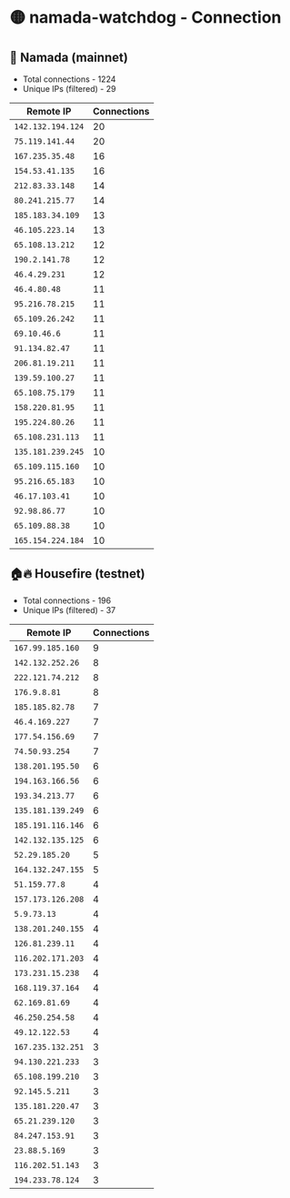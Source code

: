 # 🟡 namada-watchdog - Connection

## 🚀 Namada (mainnet)
- Total connections - 1224
- Unique IPs (filtered) - 29

| Remote IP | Connections |
|-----------|-------------|
| `142.132.194.124` | 20 |
| `75.119.141.44` | 20 |
| `167.235.35.48` | 16 |
| `154.53.41.135` | 16 |
| `212.83.33.148` | 14 |
| `80.241.215.77` | 14 |
| `185.183.34.109` | 13 |
| `46.105.223.14` | 13 |
| `65.108.13.212` | 12 |
| `190.2.141.78` | 12 |
| `46.4.29.231` | 12 |
| `46.4.80.48` | 11 |
| `95.216.78.215` | 11 |
| `65.109.26.242` | 11 |
| `69.10.46.6` | 11 |
| `91.134.82.47` | 11 |
| `206.81.19.211` | 11 |
| `139.59.100.27` | 11 |
| `65.108.75.179` | 11 |
| `158.220.81.95` | 11 |
| `195.224.80.26` | 11 |
| `65.108.231.113` | 11 |
| `135.181.239.245` | 10 |
| `65.109.115.160` | 10 |
| `95.216.65.183` | 10 |
| `46.17.103.41` | 10 |
| `92.98.86.77` | 10 |
| `65.109.88.38` | 10 |
| `165.154.224.184` | 10 |

## 🏠🔥 Housefire (testnet)

- Total connections - 196
- Unique IPs (filtered) - 37

| Remote IP | Connections |
|-----------|-------------|
| `167.99.185.160` | 9 |
| `142.132.252.26` | 8 |
| `222.121.74.212` | 8 |
| `176.9.8.81` | 8 |
| `185.185.82.78` | 7 |
| `46.4.169.227` | 7 |
| `177.54.156.69` | 7 |
| `74.50.93.254` | 7 |
| `138.201.195.50` | 6 |
| `194.163.166.56` | 6 |
| `193.34.213.77` | 6 |
| `135.181.139.249` | 6 |
| `185.191.116.146` | 6 |
| `142.132.135.125` | 6 |
| `52.29.185.20` | 5 |
| `164.132.247.155` | 5 |
| `51.159.77.8` | 4 |
| `157.173.126.208` | 4 |
| `5.9.73.13` | 4 |
| `138.201.240.155` | 4 |
| `126.81.239.11` | 4 |
| `116.202.171.203` | 4 |
| `173.231.15.238` | 4 |
| `168.119.37.164` | 4 |
| `62.169.81.69` | 4 |
| `46.250.254.58` | 4 |
| `49.12.122.53` | 4 |
| `167.235.132.251` | 3 |
| `94.130.221.233` | 3 |
| `65.108.199.210` | 3 |
| `92.145.5.211` | 3 |
| `135.181.220.47` | 3 |
| `65.21.239.120` | 3 |
| `84.247.153.91` | 3 |
| `23.88.5.169` | 3 |
| `116.202.51.143` | 3 |
| `194.233.78.124` | 3 |


